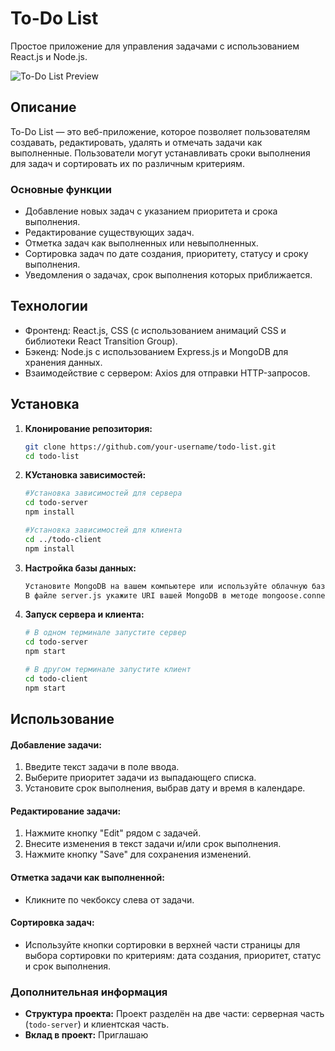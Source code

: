 # To-Do List

Простое приложение для управления задачами с использованием React.js и Node.js.

![To-Do List Preview](./preview.png)

## Описание

To-Do List — это веб-приложение, которое позволяет пользователям создавать, редактировать, удалять и отмечать задачи как выполненные. Пользователи могут устанавливать сроки выполнения для задач и сортировать их по различным критериям.

### Основные функции

- Добавление новых задач с указанием приоритета и срока выполнения.
- Редактирование существующих задач.
- Отметка задач как выполненных или невыполненных.
- Сортировка задач по дате создания, приоритету, статусу и сроку выполнения.
- Уведомления о задачах, срок выполнения которых приближается.

## Технологии

- Фронтенд: React.js, CSS (с использованием анимаций CSS и библиотеки React Transition Group).
- Бэкенд: Node.js с использованием Express.js и MongoDB для хранения данных.
- Взаимодействие с сервером: Axios для отправки HTTP-запросов.

## Установка

1. **Клонирование репозитория:**

   ```bash
   git clone https://github.com/your-username/todo-list.git
   cd todo-list

2. **КУстановка зависимостей:**
    ```bash
    #Установка зависимостей для сервера
    cd todo-server
    npm install

    #Установка зависимостей для клиента
    cd ../todo-client
    npm install

3. **Настройка базы данных:**
    ```bash
    Установите MongoDB на вашем компьютере или используйте облачную базу данных MongoDB Atlas.
    В файле server.js укажите URI вашей MongoDB в методе mongoose.connect.

4. **Запуск сервера и клиента:**

    ```bash
    # В одном терминале запустите сервер
    cd todo-server
    npm start

    # В другом терминале запустите клиент
    cd todo-client
    npm start

## Использование

#### Добавление задачи:

1. Введите текст задачи в поле ввода.
2. Выберите приоритет задачи из выпадающего списка.
3. Установите срок выполнения, выбрав дату и время в календаре.

#### Редактирование задачи:

1. Нажмите кнопку "Edit" рядом с задачей.
2. Внесите изменения в текст задачи и/или срок выполнения.
3. Нажмите кнопку "Save" для сохранения изменений.

#### Отметка задачи как выполненной:

- Кликните по чекбоксу слева от задачи.

#### Сортировка задач:

- Используйте кнопки сортировки в верхней части страницы для выбора сортировки по критериям: дата создания, приоритет, статус и срок выполнения.

### Дополнительная информация

- **Структура проекта:** Проект разделён на две части: серверная часть (`todo-server`) и клиентская часть.
- **Вклад в проект:** Приглашаю
